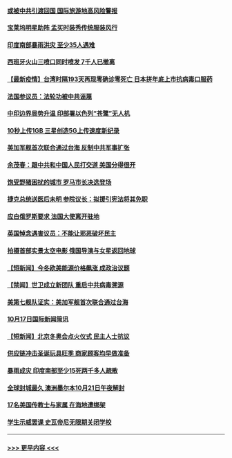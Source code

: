 #### [或被中共引渡回国 国际旅游地高风险警报](../pages/prog202/a103246310.md?t=10190851) 
#### [宝莱坞明星助阵 孟买时装秀传统服装风行](../pages/prog202/a103246279.md?t=10190851) 
#### [印度南部暴雨洪灾 至少35人遇难](../pages/prog202/a103246259.md?t=10190851) 
#### [西班牙火山三喷口同时喷发 7千人已撤离](../pages/prog202/a103246250.md?t=10190851) 
#### [【最新疫情】台湾时隔193天再现零确诊零死亡 日本拼年底上市抗病毒口服药](../pages/prog202/a103246112.md?t=10190851) 
#### [法国参议员：法轮功被中共诬蔑](../pages/prog202/a103246004.md?t=10190851) 
#### [中印边界局势升温 印部署以色列“苍鹭”无人机](../pages/prog202/a103245905.md?t=10190851) 
#### [10秒上传1GB 三星创造5G上传速度新纪录](../pages/prog202/a103245894.md?t=10190851) 
#### [美加军舰首次联合通过台海 反制中共军事扩张](../pages/prog202/a103245819.md?t=10190851) 
#### [余茂春：跟中共和中国人民打交道 美国分得很开](../pages/prog202/a103245722.md?t=10190851) 
#### [饱受野猪困扰的城市 罗马市长决选登场](../pages/prog202/a103245686.md?t=10190851) 
#### [捷克总统送医后未明 参院议长：拟援引宪法将其免职](../pages/prog202/a103245672.md?t=10190851) 
#### [应白俄罗斯要求 法国大使离开驻地](../pages/prog202/a103245652.md?t=10190851) 
#### [英国悼念遇害议员：不能让邪恶破坏民主](../pages/prog202/a103245533.md?t=10190851) 
#### [拍摄首部实景太空电影 俄国导演与女星返回地球](../pages/prog202/a103245521.md?t=10190851) 
#### [【短新闻】今冬欧美能源价格飙涨 成政治议题](../pages/prog202/a103245345.md?t=10190851) 
#### [【禁闻】世卫成立新团队 重启中共病毒溯源](../pages/prog202/a103245328.md?t=10190851) 
#### [美第七舰队证实：美加军舰首次联合通过台海](../pages/prog202/a103245353.md?t=10190851) 
#### [10月17日国际新闻简讯](../pages/prog202/a103245370.md?t=10190851) 
#### [【短新闻】北京冬奥会点火仪式 民主人士抗议](../pages/prog202/a103245347.md?t=10190851) 
#### [供应链冲击圣诞玩具旺季 商家顾客均早做准备](../pages/prog202/a103245336.md?t=10190851) 
#### [暴雨成灾 印度南部至少15死两千多人疏散](../pages/prog202/a103245308.md?t=10190851) 
#### [全球封城最久 澳洲墨尔本10月21日午夜解封](../pages/prog202/a103245290.md?t=10190851) 
#### [17名美国传教士与家属 在海地遭绑架](../pages/prog202/a103245243.md?t=10190851) 
#### [学生示威罢课 史瓦帝尼无限期关闭学校](../pages/prog202/a103245238.md?t=10190851) 

----
#### [ >>> 更早内容 <<< ](../indexes/prog202-earlier.md)

